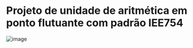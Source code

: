 # Projeto de unidade de aritmética em ponto flutuante com padrão IEE754

![image](https://user-images.githubusercontent.com/72985725/139558295-c3476c6f-81bd-4ad3-94d3-a25780b0b5fb.png)

